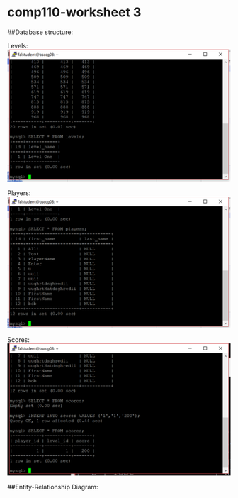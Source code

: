 # comp110-worksheet 3

##Database structure:

Levels:
![](https://raw.githubusercontent.com/Alli1223/comp110-worksheets/master/Worksheet%203/levels.png "Levels")

Players:
![](https://raw.githubusercontent.com/Alli1223/comp110-worksheets/master/Worksheet%203/players.png "Players")

Scores:
![](https://raw.githubusercontent.com/Alli1223/comp110-worksheets/master/Worksheet%203/scores.png "Scores")


##Entity-Relationship Diagram:


